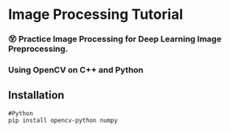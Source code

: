 # Image Processing Tutorial 
### 😵 Practice Image Processing for Deep Learning Image Preprocessing.
### Using OpenCV on C++ and Python 

## Installation
```
#Python 
pip install opencv-python numpy
```
